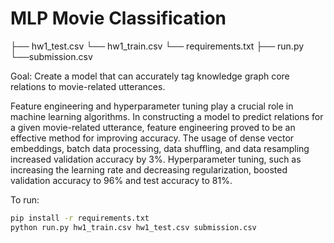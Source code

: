 # MLP Movie Classification

├── hw1_test.csv
└── hw1_train.csv
└── requirements.txt
├── run.py
└──submission.csv

Goal: Create a model that can accurately tag knowledge graph core relations to movie-related utterances. 

Feature engineering and hyperparameter tuning play a crucial role in machine learning algorithms. In constructing a model to predict relations for a given movie-related utterance, feature engineering proved to be an effective method for improving accuracy. The usage of dense vector embeddings, batch data processing, data shuffling, and data resampling increased validation accuracy by 3%. Hyperparameter tuning, such as increasing the learning rate and decreasing regularization, boosted validation accuracy to 96% and test accuracy to 81%.

To run:

```bash
pip install -r requirements.txt
python run.py hw1_train.csv hw1_test.csv submission.csv
```
